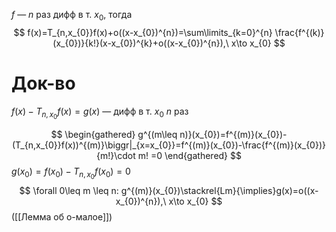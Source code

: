 $f$ — $n$ раз дифф в т. $x_{0}$, тогда 
$$
f(x)=T_{n,x_{0}}f(x)+o((x-x_{0})^{n})=\sum\limits_{k=0}^{n} \frac{f^{(k)}(x_{0})}{k!}(x-x_{0})^{k}+o((x-x_{0})^{n}),\ x\to x_{0}
$$
# Док-во

$f(x)-T_{n,x_{0}}f(x)=g(x)$ — дифф в т. $x_{0}\ n$ раз

$$
\begin{gathered}
g^{(m\leq n)}(x_{0})=f^{(m)}(x_{0})-(T_{n,x_{0}}f(x))^{(m)}\biggr|_{x=x_{0}}=f^{(m)}(x_{0})-\frac{f^{(m)}(x_{0})}{m!}\cdot m! =0
\end{gathered}
$$
$g(x_{0})=f(x_{0})-T_{n,x_{0}}f(x_{0})=0$
$$
\forall 0\leq m \leq n:
g^{(m)}(x_{0})\stackrel{Lm}{\implies}g(x)=o((x-x_{0})^{n}),\ x\to x_{0}
$$
([[Лемма об о-малое]])
